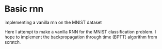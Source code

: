 # Basic rnn
implementing a vanilla rnn on the MNIST dataset

Here I attempt to make a vanilla RNN for the MNIST classification problem. I hope to implement the backpropagation through time 
(BPTT) algorithm from scratch.
